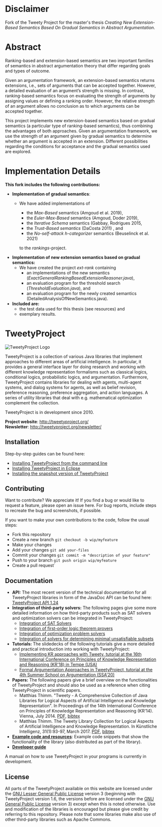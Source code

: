 # Disclaimer
Fork of the Tweety Project for the master's thesis _Creating New Extension-Based Semantics Based On Gradual Semantics in Abstract Argumentation_.  

# Abstract 
Ranking-based and extension-based semantics are two important families of semantics
in abstract argumentation theory that differ regarding goals and types of outcome.

Given an argumentation framework, an extension-based semantics returns extensions,
i.e., sets of arguments that can be accepted together. However, a detailed evaluation
of an argument’s strength is missing. In contrast, ranking-based semantics focus on
evaluating the strength of arguments by assigning values or defining a ranking order. However, the relative strength of an argument allows no conclusion as to which
arguments can be accepted together.

This project implements new extension-based semantics based on gradual semantics (a particular type of ranking-based semantics), thus combining the advantages
of both approaches. Given an argumentation framework, we use the strength of
an argument given by gradual semantics to determine whether an argument is accepted in an extension. Different possibilities regarding the conditions for acceptance and the gradual semantics used are explored.

# Implementation Details


<b>This fork includes the following contributions:</b>

- **Implementation of gradual semantics**: 
  - We have added implementations of 
    - the _Max-Based_ semantics (Amgoud et al. 2019), 
    - the _Euler-Max-Based_ semantics (Amgoud, Doder 2019),
    - the _Iterative Schema_ semantics (Gabbay, Rodrigues 2015, 
    - the _Trust-Based semantics_ (DaCosta 2011) , and
    - the _No-self-attack h-categorizer_ semantics (Beuselinck et al. 2021)

    to the _rankings_-project.
- **Implementation of new extension semantics based on gradual semantics:**
  - We have created the project _ext-rank_ containing
    - an implementations of the new semantics (_ExactGeneralRankingBasedExtensionReasoner.java_), 
    - an evaluation program for the threshold search (_ThresholdEvaluation.java_), and
    - an evaluation program for the newly created semantics (DetailedAnalysisOfNewSemantics.java).
- **Included are:**
    - the test data used for this thesis (see resources) and
    - exemplary results.
    


# TweetyProject
![TweetyProject Logo](./logo/tweety_small.png "TweetyProject Logo")

TweetyProject is a collection of various Java libraries that implement approaches to different areas of artificial intelligence. In particular, it provides a general interface layer for doing research and working with different knowledge representation formalisms such as classical logics, conditional logics, probabilistic logics, and argumentation. Furthermore, TweetyProject contains libraries for dealing with agents, multi-agent systems, and dialog systems for agents, as well as belief revision, preference reasoning, preference aggregation, and action languages. A series of utility libraries that deal with e.g. mathematical optimization complement the collection.

TweetyProject is in development since 2010.

**Project website**: http://tweetyproject.org/
<br> **Newsletter**: http://tweetyproject.org/newsletter/

## Installation
Step-by-step guides can be found here:
* [Installing TweetyProject from the command line](http://tweetyproject.org/doc/install-commandline.html)
* [Installing TweetyProject in Eclipse](http://tweetyproject.org/doc/install-eclipse.html)
* [Installing the snapshot version of TweetyProject](http://tweetyproject.org/doc/install-snapshot.html)

## Contributing
Want to contribute? We appreciate it! If you find a bug or would like to request a feature, please open an issue here. For bug reports, include steps to recreate the bug and screenshots, if possible.

If you want to make your own contributions to the code, follow the usual steps:
* Fork this repository
* Create a new branch `git checkout -b wip/myfeature`
* Make your changes
* Add your changes  `git add your-files`
* Commit your changes `git commit -m "description of your feature"`
* Push to your branch `git push origin wip/myfeature`
* Create a pull request`

## Documentation
* **API:** The most recent version of the technical documentation for all TweetyProject libraries in form of the JavaDoc API can be found here: [TweetyProject API 1.24](http://tweetyproject.org/api/1.24/index.html)
* **Integration of third-party solvers:** The following pages give some more detailed information on how third-party products such as SAT solvers and optimization solvers can be integrated in TweetyProject:
   * [Integration of SAT Solvers](http://tweetyproject.org/doc/sat-solvers.html)
  * [Integration of first-order logic theorem provers](http://tweetyproject.org/doc/fol-provers.html)
  * [Integration of optimization problem solvers](http://tweetyproject.org/doc/optimization-problem-solvers.html)
  * [Integration of solvers for determining minimal unsatisfiable subsets](http://tweetyproject.org/doc/mus-enumerators.html)
* **Tutorials:** The slidedecks of the following tutorials give a more detailed and practical introduction into working with TweetyProject:
  * [Implementing KR approaches with Tweety, tutorial at the 16th International Conference on Principles of Knowledge Representation and Reasoning (KR'18) in Tempe (USA)](http://tweetyproject.org/doc/tutorials/kr2018/index.html)
  * [Formal Argumentation Approaches in TweetyProject, tutorial at the 4th Summer School on Argumentation (SSA'20)](http://tweetyproject.org/doc/tutorials/ssa2020/index.html)
* **Papers:** The following papers give a brief overview on the functionalities of TweetyProject and should also be used as a reference when citing TweetyProject in scientific papers.
  * Matthias Thimm. "Tweety - A Comprehensive Collection of Java Libraries for Logical Aspects of Artificial Intelligence and Knowledge Representation". In Proceedings of the 14th International Conference on Principles of Knowledge Representation and Reasoning (KR'14). Vienna, July 2014. [PDF](http://www.mthimm.de/pub/2014/Thimm_2014.pdf), [bibtex](http://www.mthimm.de/pub/2014/Thimm_2014.bib)
  * Matthias Thimm. The Tweety Library Collection for Logical Aspects of Artificial Intelligence and Knowledge Representation. In Künstliche Intelligenz, 31(1):93-97, March 2017. [PDF](http://mthimm.de/pub/2017/Thimm_2017a.pdf), [bibtex](http://mthimm.de/pub/2017/Thimm_2017a.bib)
* **[Example code and resources](http://tweetyproject.org/doc/example-code.html)**: Example code snippets that show the functionality of the library (also distributed as part of the library).
* **[Developer guide](http://tweetyproject.org/doc/dev-guide.html)**

A manual on how to use TweetyProject in your programs is currently in development.

## License
All parts of the TweetyProject available on this website are licensed under the [GNU Lesser General Public License](http://www.gnu.org/licenses/#LGPL) version 3 (beginning with TweetyProject version 1.6, the versions before are licensed under the [GNU General Public License](http://www.gnu.org/licenses/#GPL) version 3) except when this is noted otherwise. Use and modification of the libraries is encouraged but please give credit by referring to this repository. Please note that some libraries make also use of other third-party libraries such as Apache Commons.
